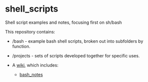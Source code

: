# shell_scripts
Shell script examples and notes, focusing first on sh/bash

This repository contains:

- /bash - example bash shell scripts, broken out into subfolders by function.
- /projects - sets of scripts developed together for specific uses.
- A [wiki](https://github.com/jonathanmorgan/shell_scripts/wiki), which includes:

    - [bash_notes](https://github.com/jonathanmorgan/shell_scripts/wiki/bash_notes)
